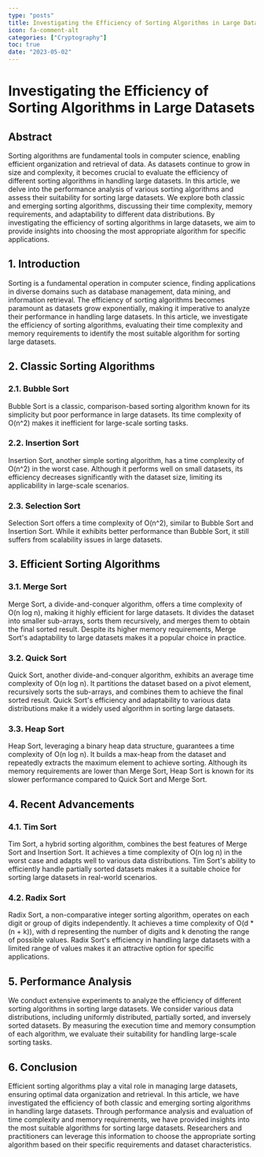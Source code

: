 ```yaml
---
type: "posts"
title: Investigating the Efficiency of Sorting Algorithms in Large Datasets
icon: fa-comment-alt
categories: ["Cryptography"]
toc: true
date: "2023-05-02"
---
```




# Investigating the Efficiency of Sorting Algorithms in Large Datasets

## Abstract
Sorting algorithms are fundamental tools in computer science, enabling efficient organization and retrieval of data. As datasets continue to grow in size and complexity, it becomes crucial to evaluate the efficiency of different sorting algorithms in handling large datasets. In this article, we delve into the performance analysis of various sorting algorithms and assess their suitability for sorting large datasets. We explore both classic and emerging sorting algorithms, discussing their time complexity, memory requirements, and adaptability to different data distributions. By investigating the efficiency of sorting algorithms in large datasets, we aim to provide insights into choosing the most appropriate algorithm for specific applications.

## 1. Introduction
Sorting is a fundamental operation in computer science, finding applications in diverse domains such as database management, data mining, and information retrieval. The efficiency of sorting algorithms becomes paramount as datasets grow exponentially, making it imperative to analyze their performance in handling large datasets. In this article, we investigate the efficiency of sorting algorithms, evaluating their time complexity and memory requirements to identify the most suitable algorithm for sorting large datasets.

## 2. Classic Sorting Algorithms
### 2.1. Bubble Sort
Bubble Sort is a classic, comparison-based sorting algorithm known for its simplicity but poor performance in large datasets. Its time complexity of O(n^2) makes it inefficient for large-scale sorting tasks.

### 2.2. Insertion Sort
Insertion Sort, another simple sorting algorithm, has a time complexity of O(n^2) in the worst case. Although it performs well on small datasets, its efficiency decreases significantly with the dataset size, limiting its applicability in large-scale scenarios.

### 2.3. Selection Sort
Selection Sort offers a time complexity of O(n^2), similar to Bubble Sort and Insertion Sort. While it exhibits better performance than Bubble Sort, it still suffers from scalability issues in large datasets.

## 3. Efficient Sorting Algorithms
### 3.1. Merge Sort
Merge Sort, a divide-and-conquer algorithm, offers a time complexity of O(n log n), making it highly efficient for large datasets. It divides the dataset into smaller sub-arrays, sorts them recursively, and merges them to obtain the final sorted result. Despite its higher memory requirements, Merge Sort's adaptability to large datasets makes it a popular choice in practice.

### 3.2. Quick Sort
Quick Sort, another divide-and-conquer algorithm, exhibits an average time complexity of O(n log n). It partitions the dataset based on a pivot element, recursively sorts the sub-arrays, and combines them to achieve the final sorted result. Quick Sort's efficiency and adaptability to various data distributions make it a widely used algorithm in sorting large datasets.

### 3.3. Heap Sort
Heap Sort, leveraging a binary heap data structure, guarantees a time complexity of O(n log n). It builds a max-heap from the dataset and repeatedly extracts the maximum element to achieve sorting. Although its memory requirements are lower than Merge Sort, Heap Sort is known for its slower performance compared to Quick Sort and Merge Sort.

## 4. Recent Advancements
### 4.1. Tim Sort
Tim Sort, a hybrid sorting algorithm, combines the best features of Merge Sort and Insertion Sort. It achieves a time complexity of O(n log n) in the worst case and adapts well to various data distributions. Tim Sort's ability to efficiently handle partially sorted datasets makes it a suitable choice for sorting large datasets in real-world scenarios.

### 4.2. Radix Sort
Radix Sort, a non-comparative integer sorting algorithm, operates on each digit or group of digits independently. It achieves a time complexity of O(d * (n + k)), with d representing the number of digits and k denoting the range of possible values. Radix Sort's efficiency in handling large datasets with a limited range of values makes it an attractive option for specific applications.

## 5. Performance Analysis
We conduct extensive experiments to analyze the efficiency of different sorting algorithms in sorting large datasets. We consider various data distributions, including uniformly distributed, partially sorted, and inversely sorted datasets. By measuring the execution time and memory consumption of each algorithm, we evaluate their suitability for handling large-scale sorting tasks.

## 6. Conclusion
Efficient sorting algorithms play a vital role in managing large datasets, ensuring optimal data organization and retrieval. In this article, we have investigated the efficiency of both classic and emerging sorting algorithms in handling large datasets. Through performance analysis and evaluation of time complexity and memory requirements, we have provided insights into the most suitable algorithms for sorting large datasets. Researchers and practitioners can leverage this information to choose the appropriate sorting algorithm based on their specific requirements and dataset characteristics.